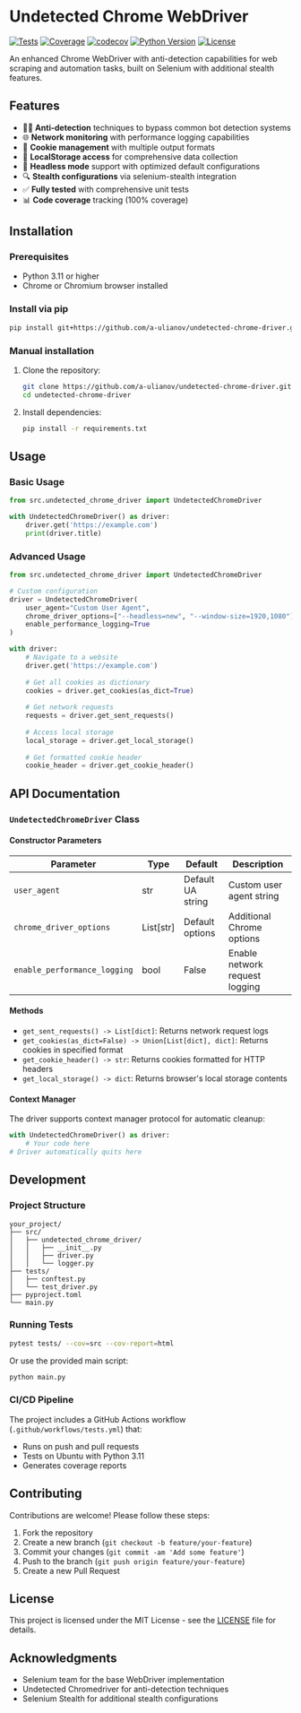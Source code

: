 # Undetected Chrome WebDriver

[![Tests](https://github.com/a-ulianov/undetected-chrome-driver/actions/workflows/tests.yml/badge.svg)](https://github.com/a-ulianov/undetected-chrome-driver/actions/workflows/tests.yml)
[![Coverage](https://img.shields.io/badge/coverage-100%25-brightgreen)](https://github.com/a-ulianov/undetected-chrome-driver/actions/workflows/tests.yml)
[![codecov](https://codecov.io/gh/a-ulianov/undetected-chrome-driver/branch/main/graph/badge.svg)](https://codecov.io/gh/a-ulianov/undetected-chrome-driver)
[![Python Version](https://img.shields.io/badge/python-3.11+-blue.svg)](https://www.python.org/downloads/)
[![License](https://img.shields.io/badge/license-MIT-blue.svg)](LICENSE)

An enhanced Chrome WebDriver with anti-detection capabilities for web scraping and automation tasks, built on Selenium with additional stealth features.

## Features

- 🕵️‍♂️ **Anti-detection** techniques to bypass common bot detection systems
- 🌐 **Network monitoring** with performance logging capabilities
- 🍪 **Cookie management** with multiple output formats
- 💾 **LocalStorage access** for comprehensive data collection
- 🚀 **Headless mode** support with optimized default configurations
- 🔍 **Stealth configurations** via selenium-stealth integration
- ✅ **Fully tested** with comprehensive unit tests
- 📊 **Code coverage** tracking (100% coverage)

## Installation

### Prerequisites

- Python 3.11 or higher
- Chrome or Chromium browser installed

### Install via pip

```bash
pip install git+https://github.com/a-ulianov/undetected-chrome-driver.git
```

### Manual installation

1. Clone the repository:
   ```bash
   git clone https://github.com/a-ulianov/undetected-chrome-driver.git
   cd undetected-chrome-driver
   ```

2. Install dependencies:
   ```bash
   pip install -r requirements.txt
   ```

## Usage

### Basic Usage

```python
from src.undetected_chrome_driver import UndetectedChromeDriver

with UndetectedChromeDriver() as driver:
    driver.get('https://example.com')
    print(driver.title)
```

### Advanced Usage

```python
from src.undetected_chrome_driver import UndetectedChromeDriver

# Custom configuration
driver = UndetectedChromeDriver(
    user_agent="Custom User Agent",
    chrome_driver_options=["--headless=new", "--window-size=1920,1080"],
    enable_performance_logging=True
)

with driver:
    # Navigate to a website
    driver.get('https://example.com')
    
    # Get all cookies as dictionary
    cookies = driver.get_cookies(as_dict=True)
    
    # Get network requests
    requests = driver.get_sent_requests()
    
    # Access local storage
    local_storage = driver.get_local_storage()
    
    # Get formatted cookie header
    cookie_header = driver.get_cookie_header()
```

## API Documentation

### `UndetectedChromeDriver` Class

#### Constructor Parameters

| Parameter | Type | Default | Description |
|-----------|------|---------|-------------|
| `user_agent` | str | Default UA string | Custom user agent string |
| `chrome_driver_options` | List[str] | Default options | Additional Chrome options |
| `enable_performance_logging` | bool | False | Enable network request logging |

#### Methods

- `get_sent_requests() -> List[dict]`: Returns network request logs
- `get_cookies(as_dict=False) -> Union[List[dict], dict]`: Returns cookies in specified format
- `get_cookie_header() -> str`: Returns cookies formatted for HTTP headers
- `get_local_storage() -> dict`: Returns browser's local storage contents

#### Context Manager

The driver supports context manager protocol for automatic cleanup:

```python
with UndetectedChromeDriver() as driver:
    # Your code here
# Driver automatically quits here
```

## Development

### Project Structure

```
your_project/
├── src/
│   ├── undetected_chrome_driver/
│   │   ├── __init__.py
│   │   ├── driver.py
│   │   └── logger.py
├── tests/
│   ├── conftest.py
│   └── test_driver.py
├── pyproject.toml
└── main.py
```

### Running Tests

```bash
pytest tests/ --cov=src --cov-report=html
```

Or use the provided main script:

```bash
python main.py
```

### CI/CD Pipeline

The project includes a GitHub Actions workflow (`.github/workflows/tests.yml`) that:
- Runs on push and pull requests
- Tests on Ubuntu with Python 3.11
- Generates coverage reports

## Contributing

Contributions are welcome! Please follow these steps:

1. Fork the repository
2. Create a new branch (`git checkout -b feature/your-feature`)
3. Commit your changes (`git commit -am 'Add some feature'`)
4. Push to the branch (`git push origin feature/your-feature`)
5. Create a new Pull Request

## License

This project is licensed under the MIT License - see the [LICENSE](LICENSE) file for details.

## Acknowledgments

- Selenium team for the base WebDriver implementation
- Undetected Chromedriver for anti-detection techniques
- Selenium Stealth for additional stealth configurations